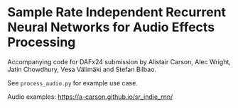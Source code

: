 # Sample Rate Independent Recurrent Neural Networks for Audio Effects Processing

Accompanying code for DAFx24 submission by Alistair Carson, Alec Wright, Jatin Chowdhury, Vesa Välimäki and Stefan Bilbao.

See `process_audio.py` for example use case.

Audio examples: https://a-carson.github.io/sr_indie_rnn/